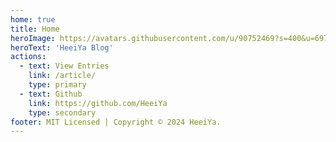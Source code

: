 ```yaml
---
home: true
title: Home
heroImage: https://avatars.githubusercontent.com/u/90752469?s=400&u=69796f3c09ffaa19d5dc128699599458dadb5d14&v=4
heroText: 'HeeiYa Blog'
actions:
  - text: View Entries
    link: /article/
    type: primary
  - text: Github
    link: https://github.com/HeeiYa
    type: secondary
footer: MIT Licensed | Copyright © 2024 HeeiYa.
---
```

